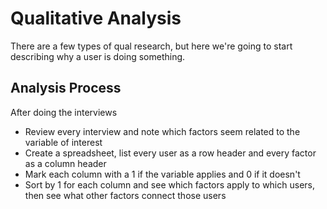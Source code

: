 # Qualitative Analysis

There are a few types of qual research, but here we're going to start describing why a user is doing something.

## Analysis Process
After doing the interviews
- Review every interview and note which factors seem related to the variable of interest
- Create a spreadsheet, list every user as a row header and every factor as a column header
- Mark each column with a 1 if the variable applies and 0 if it doesn't
- Sort by 1 for each column and see which factors apply to which users, then see what other factors connect those users



